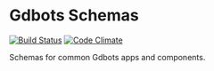 Gdbots Schemas
========

[![Build Status](https://api.travis-ci.org/gdbots/schemas.svg)](https://travis-ci.org/gdbots/schemas)
[![Code Climate](https://codeclimate.com/github/gdbots/schemas/badges/gpa.svg)](https://codeclimate.com/github/gdbots/schemas)

Schemas for common Gdbots apps and components.
